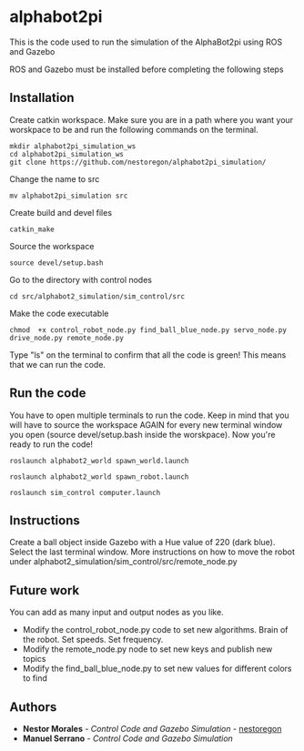 # alphabot2pi
This is the code used to run the simulation of the AlphaBot2pi using ROS and Gazebo

ROS and Gazebo must be installed before completing the following steps

## Installation
Create catkin workspace. Make sure you are in a path where you want your worskpace to be and run the following commands on the terminal.
```
mkdir alphabot2pi_simulation_ws
cd alphabot2pi_simulation_ws
git clone https://github.com/nestoregon/alphabot2pi_simulation/
```
Change the name to src
```
mv alphabot2pi_simulation src 
```
Create build and devel files
```
catkin_make
```
Source the workspace
```
source devel/setup.bash
```
Go to the directory with control nodes
```
cd src/alphabot2_simulation/sim_control/src
```
Make the code executable
```
chmod  +x control_robot_node.py find_ball_blue_node.py servo_node.py drive_node.py remote_node.py
```
Type "ls" on the terminal to confirm that all the code is green! This means that we can run the code.

## Run the code

You have to open multiple terminals to run the code. Keep in mind that you will have to source the workspace AGAIN for every new terminal window you open (source devel/setup.bash inside the worskpace). Now you're ready to run the code!
```
roslaunch alphabot2_world spawn_world.launch

roslaunch alphabot2_world spawn_robot.launch

roslaunch sim_control computer.launch
```

## Instructions
Create a ball object inside Gazebo with a Hue value of 220 (dark blue).
Select the last terminal window. More instructions on how to move the robot under alphabot2_simulation/sim_control/src/remote_node.py

## Future work
You can add as many input and output nodes as you like.
* Modify the control_robot_node.py code to set new algorithms. Brain of the robot. Set speeds. Set frequency. 
* Modify the remote_node.py node to set new keys and publish new topics
* Modify the find_ball_blue_node.py to set new values for different colors to find

## Authors

* **Nestor Morales** - *Control Code and Gazebo Simulation* - [nestoregon](https://github.com/nestoregon)
* **Manuel Serrano** - *Control Code and Gazebo Simulation*
